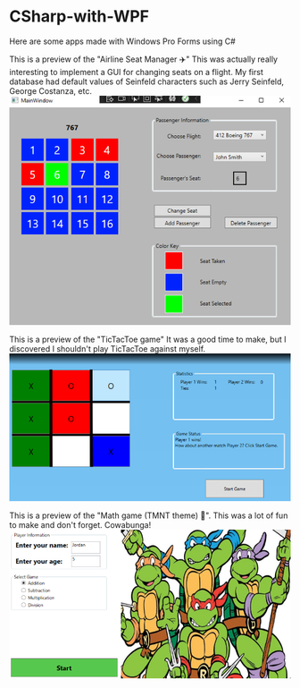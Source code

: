 # CSharp-with-WPF
Here are some apps made with Windows Pro Forms using C#

This is a preview of the "Airline Seat Manager ✈️" This was actually really interesting to implement a GUI for changing seats on a flight. My first database had default values of Seinfeld characters such as Jerry Seinfeld, George Costanza, etc. 
![airline app](airlineprev.png)

This is a preview of the "TicTacToe game" It was a good time to make, but I discovered I shouldn't play TicTacToe against myself.
![TicTacToe Game](tttprev.png)

This is a preview of the "Math game (TMNT theme) 🐢". This was a lot of fun to make and don't forget. Cowabunga!
![Math Game (TMNT)](mathprev.png)

